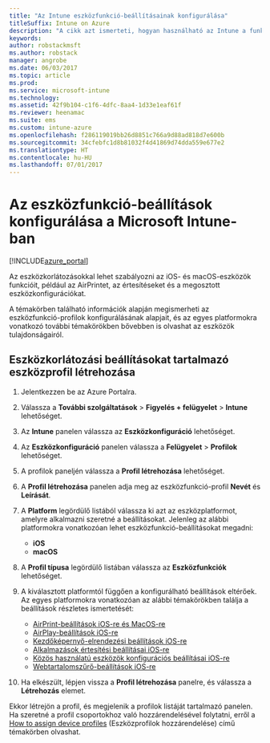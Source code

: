 ```yaml
---
title: "Az Intune eszközfunkció-beállításainak konfigurálása"
titleSuffix: Intune on Azure
description: "A cikk azt ismerteti, hogyan használható az Intune a funkciók kezelt eszközökön való konfigurálásához.”"
keywords: 
author: robstackmsft
ms.author: robstack
manager: angrobe
ms.date: 06/03/2017
ms.topic: article
ms.prod: 
ms.service: microsoft-intune
ms.technology: 
ms.assetid: 42f9b104-c1f6-4dfc-8aa4-1d33e1eaf61f
ms.reviewer: heenamac
ms.suite: ems
ms.custom: intune-azure
ms.openlocfilehash: f286119019bb26d8851c766a9d88ad818d7e600b
ms.sourcegitcommit: 34cfebfc1d8b81032f4d41869d74dda559e677e2
ms.translationtype: HT
ms.contentlocale: hu-HU
ms.lasthandoff: 07/01/2017
---
```

# <a name="how-to-configure-device-feature-settings-in-microsoft-intune"></a>Az eszközfunkció-beállítások konfigurálása a Microsoft Intune-ban

[!INCLUDE[azure_portal](./includes/azure_portal.md)]

Az eszközkorlátozásokkal lehet szabályozni az iOS- és macOS-eszközök funkcióit, például az AirPrintet, az értesítéseket és a megosztott eszközkonfigurációkat.

A témakörben található információk alapján megismerheti az eszközfunkció-profilok konfigurálásának alapjait, és az egyes platformokra vonatkozó további témakörökben bővebben is olvashat az eszközök tulajdonságairól.

## <a name="create-a-device-profile-containing-device-restriction-settings"></a>Eszközkorlátozási beállításokat tartalmazó eszközprofil létrehozása

1. Jelentkezzen be az Azure Portalra.
2. Válassza a **További szolgáltatások** > **Figyelés + felügyelet** > **Intune** lehetőséget.
3. Az **Intune** panelen válassza az **Eszközkonfiguráció** lehetőséget.
2. Az **Eszközkonfiguráció** panelen válassza a **Felügyelet** > **Profilok** lehetőséget.
3. A profilok paneljén válassza a **Profil létrehozása** lehetőséget.
4. A **Profil létrehozása** panelen adja meg az eszközfunkció-profil **Nevét** és **Leírását**.
5. A **Platform** legördülő listából válassza ki azt az eszközplatformot, amelyre alkalmazni szeretné a beállításokat. Jelenleg az alábbi platformokra vonatkozóan lehet eszközfunkció-beállításokat megadni:
    - **iOS**
    - **macOS**
6. A **Profil típusa** legördülő listában válassza az **Eszközfunkciók** lehetőséget. 
7. A kiválasztott platformtól függően a konfigurálható beállítások eltérőek. Az egyes platformokra vonatkozóan az alábbi témakörökben találja a beállítások részletes ismertetését:
    - [AirPrint-beállítások iOS-re és MacOS-re](air-print-settings-ios-macos.md)
    - [AirPlay-beállítások iOS-re](airplay-settings-ios.md)
    - [Kezdőképernyő-elrendezési beállítások iOS-re](home-screen-settings-ios.md)
    - [Alkalmazások értesítési beállításai iOS-re](app-notification-settings-ios.md)
    - [Közös használatú eszközök konfigurációs beállításai iOS-re](shared-device-settings-ios.md)
    - [Webtartalomszűrő-beállítások iOS-re](web-content-filter-settings-ios.md)

8. Ha elkészült, lépjen vissza a **Profil létrehozása** panelre, és válassza a **Létrehozás** elemet.

Ekkor létrejön a profil, és megjelenik a profilok listáját tartalmazó panelen.
Ha szeretné a profil csoportokhoz való hozzárendelésével folytatni, erről a [How to assign device profiles](device-profile-assign.md) (Eszközprofilok hozzárendelése) című témakörben olvashat.



